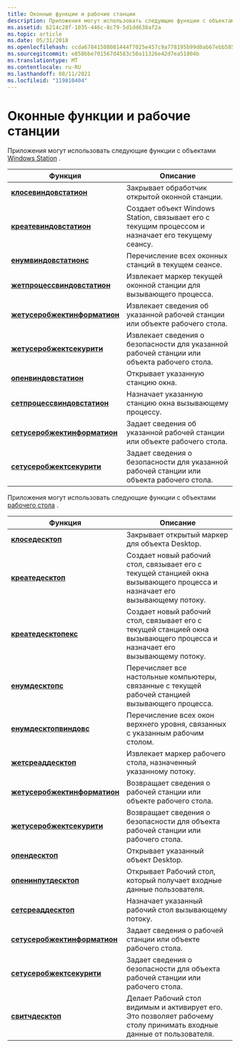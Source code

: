 ```yaml
---
title: Оконные функции и рабочие станции
description: Приложения могут использовать следующие функции с объектами Windows Station.
ms.assetid: 6214c28f-1035-446c-8c79-5d1dd638af2a
ms.topic: article
ms.date: 05/31/2018
ms.openlocfilehash: ccda67841508081444f7025e457c9a778195b99d0ab67ebb585362d7a3b22cd0
ms.sourcegitcommit: e858bbe701567d4583c50a11326e42d7ea51804b
ms.translationtype: MT
ms.contentlocale: ru-RU
ms.lasthandoff: 08/11/2021
ms.locfileid: "119810404"
---
```

# <a name="window-station-and-desktop-functions"></a>Оконные функции и рабочие станции

Приложения могут использовать следующие функции с объектами [Windows Station](window-stations.md) .



| Функция                                                     | Описание                                                                                                     |
|--------------------------------------------------------------|-----------------------------------------------------------------------------------------------------------------|
| [**клосевиндовстатион**](/windows/win32/api/winuser/nf-winuser-closewindowstation)             | Закрывает обработчик открытой оконной станции.                                                                           |
| [**креатевиндовстатион**](/windows/win32/api/winuser/nf-winuser-createwindowstationa)           | Создает объект Windows Station, связывает его с текущим процессом и назначает его текущему сеансу. |
| [**енумвиндовстатионс**](/windows/win32/api/winuser/nf-winuser-enumwindowstationsa)             | Перечисление всех оконных станций в текущем сеансе.                                                          |
| [**жетпроцессвиндовстатион**](/windows/win32/api/winuser/nf-winuser-getprocesswindowstation)   | Извлекает маркер текущей оконной станции для вызывающего процесса.                                       |
| [**жетусеробжектинформатион**](/windows/win32/api/winuser/nf-winuser-getuserobjectinformationa) | Извлекает сведения об указанной рабочей станции или объекте рабочего стола.                                     |
| [**жетусеробжектсекурити**](/windows/desktop/api/winuser/nf-winuser-getuserobjectsecurity)  | Извлекает сведения о безопасности для указанной рабочей станции или объекта рабочего стола.                              |
| [**опенвиндовстатион**](/windows/win32/api/winuser/nf-winuser-openwindowstationa)               | Открывает указанную станцию окна.                                                                             |
| [**сетпроцессвиндовстатион**](/windows/win32/api/winuser/nf-winuser-setprocesswindowstation)   | Назначает указанную станцию окна вызывающему процессу.                                                    |
| [**сетусеробжектинформатион**](/windows/win32/api/winuser/nf-winuser-setuserobjectinformationa) | Задает сведения об указанной рабочей станции или объекте рабочего стола.                                          |
| [**сетусеробжектсекурити**](/windows/desktop/api/winuser/nf-winuser-setuserobjectsecurity)  | Задает сведения о безопасности для указанной рабочей станции или объекта рабочего стола.                                   |



 

Приложения могут использовать следующие функции с объектами [рабочего стола](desktops.md) .



| Функция                                                     | Описание                                                                                                                        |
|--------------------------------------------------------------|------------------------------------------------------------------------------------------------------------------------------------|
| [**клоседесктоп**](/windows/win32/api/winuser/nf-winuser-closedesktop)                         | Закрывает открытый маркер для объекта Desktop.                                                                                         |
| [**креатедесктоп**](/windows/win32/api/winuser/nf-winuser-createdesktopa)                       | Создает новый рабочий стол, связывает его с текущей станцией окна вызывающего процесса и назначает его вызывающему потоку. |
| [**креатедесктопекс**](/windows/win32/api/winuser/nf-winuser-createdesktopexa)                   | Создает новый рабочий стол, связывает его с текущей станцией окна вызывающего процесса и назначает его вызывающему потоку. |
| [**енумдесктопс**](/windows/win32/api/winuser/nf-winuser-enumdesktopsa)                         | Перечисляет все настольные компьютеры, связанные с текущей рабочей станцией вызывающего процесса.                                         |
| [**енумдесктопвиндовс**](/windows/win32/api/winuser/nf-winuser-enumdesktopwindows)             | Перечисление всех окон верхнего уровня, связанных с указанным рабочим столом.                                                            |
| [**жетсреаддесктоп**](/windows/win32/api/winuser/nf-winuser-getthreaddesktop)                 | Извлекает маркер рабочего стола, назначенный указанному потоку.                                                                |
| [**жетусеробжектинформатион**](/windows/win32/api/winuser/nf-winuser-getuserobjectinformationa) | Возвращает сведения о рабочей станции или объекте рабочего стола.                                                                         |
| [**жетусеробжектсекурити**](/windows/desktop/api/winuser/nf-winuser-getuserobjectsecurity)  | Возвращает сведения о безопасности для объекта рабочей станции или рабочего стола.                                                                  |
| [**опендесктоп**](/windows/win32/api/winuser/nf-winuser-opendesktopa)                           | Открывает указанный объект Desktop.                                                                                                |
| [**опенинпутдесктоп**](/windows/win32/api/winuser/nf-winuser-openinputdesktop)                 | Открывает Рабочий стол, который получает входные данные пользователя.                                                                                        |
| [**сетсреаддесктоп**](/windows/win32/api/winuser/nf-winuser-setthreaddesktop)                 | Назначает указанный рабочий стол вызывающему потоку.                                                                               |
| [**сетусеробжектинформатион**](/windows/win32/api/winuser/nf-winuser-setuserobjectinformationa) | Задает сведения о рабочей станции или объекте рабочего стола.                                                                         |
| [**сетусеробжектсекурити**](/windows/desktop/api/winuser/nf-winuser-setuserobjectsecurity)  | Задает сведения о безопасности для объекта рабочей станции или рабочего стола.                                                                  |
| [**свитчдесктоп**](/windows/win32/api/winuser/nf-winuser-switchdesktop)                       | Делает Рабочий стол видимым и активирует его. Это позволяет рабочему столу принимать входные данные от пользователя.                                 |



 

 

 